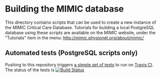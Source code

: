 # Building the MIMIC database

This directory contains scripts that can be used to create a new instance of the MIMIC Critical Care Database. Tutorials for building a local PostgreSQL database using these scripts are available on the MIMIC website, under the "Tutorials" item in the menu: http://mimic.physionet.org/about/mimic/

## Automated tests (PostgreSQL scripts only)

Pushing to this repository triggers [a simple set of tests](https://github.com/MIT-LCP/mimic-code/tree/main/mimic-iii/tests) to run on [Travis CI](https://travis-ci.org/). The status of the tests is [![Build Status](https://travis-ci.org/MIT-LCP/mimic-code.svg?branch=main)](https://travis-ci.org/MIT-LCP/mimic-code)

